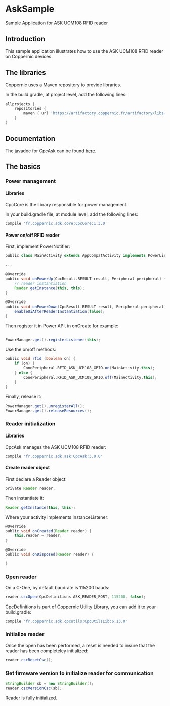 # AskSample
Sample Application for ASK UCM108 RFID reader

Introduction
------------
This sample application illustrates how to use the ASK UCM108 RFID reader on Coppernic devices.

The libraries
-------------

Coppernic uses a Maven repository to provide libraries.

In the build.gradle, at project level, add the following lines:

```groovy
allprojects {
    repositories {                
        maven { url 'https://artifactory.coppernic.fr/artifactory/libs-release'}
    }
}
```
Documentation
-------------

The javadoc for CpcAsk can be found [here](https://github.com/Coppernic/coppernic.github.io/raw/master/assets/CpcAsk-3.0.0-javadoc.jar).

The basics
----------
### Power management

#### Libraries
CpcCore is the library responsible for power management.

In your build.gradle file, at module level, add the following lines:

```groovy
compile 'fr.coppernic.sdk.core:CpcCore:1.3.0'
```
#### Power on/off RFID reader

First, implement PowerNotifier:

``` groovy
public class MainActivity extends AppCompatActivity implements PowerListener

...

@Override
public void onPowerUp(CpcResult.RESULT result, Peripheral peripheral) {
	// reader instantiation
	Reader.getInstance(this, this);
}

@Override
public void onPowerDown(CpcResult.RESULT result, Peripheral peripheral) {
	enableUiAfterReaderInstantiation(false);
}

```
Then register it in Power API, in onCreate for example:

```groovy

PowerManager.get().registerListener(this);

```
Use the on/off methods:

```groovy
public void rfid (boolean on) {
    if (on) {
		ConePeripheral.RFID_ASK_UCM108_GPIO.on(MainActivity.this);
	} else {
		ConePeripheral.RFID_ASK_UCM108_GPIO.off(MainActivity.this);
	}
}
```

Finally, release it:

```groovy
PowerManager.get().unregisterAll();
PowerManager.get().releaseResources();
```

### Reader initialization
#### Libraries
CpcAsk manages the ASK UCM108 RFID reader:

```groovy
compile 'fr.coppernic.sdk.ask:CpcAsk:3.0.0'
```

#### Create reader object
First declare a Reader object:

```groovy
private Reader reader;
```
Then instantiate it:

```groovy
Reader.getInstance(this, this);
```

Where your activity implements InstanceListener<Reader>:

```groovy
@Override
public void onCreated(Reader reader) {
    this.reader = reader;    
}

@Override
public void onDisposed(Reader reader) {

}
```

### Open reader
On a C-One, by default baudrate is 115200 bauds:

```groovy
reader.cscOpen(CpcDefinitions.ASK_READER_PORT, 115200, false);
```
CpcDefinitions is part of Coppernic Utility Library, you can add it to your build.gradle:

```groovy
compile 'fr.coppernic.sdk.cpcutils:CpcUtilsLib:6.13.0'
```

### Initialize reader

Once the open has been performed, a reset is needed to insure that the reader has been completeley initialized:

```groovy
reader.cscResetCsc();
```

### Get firmware version to initialize reader for communication

```groovy
StringBuilder sb = new StringBuilder();
reader.cscVersionCsc(sb);
```
Reader is fully initialized.
